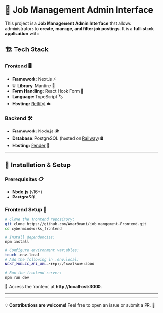 # 🚀 Job Management Admin Interface

This project is a **Job Management Admin Interface** that allows administrators to **create, manage, and filter job postings**. It is a **full-stack application** with:

## 🏗️ Tech Stack

### **Frontend** 🖥️
- **Framework:** Next.js ⚡
- **UI Library:** Mantine 🎨
- **Form Handling:** React Hook Form 📝
- **Language:** TypeScript 🏷️
- **Hosting:** [Netlifyl](https://Netlify.com/) ☁️

### **Backend** 🛠️
- **Framework:** Node.js 🌍
- **Database:** PostgreSQL (hosted on [Railway](https://railway.app/)) 🛢️
- **Hosting:** [Render](https://render.com/) 🚀

---


## 🚀 Installation & Setup

### **Prerequisites** 📋
- **Node.js** (v16+)
- **PostgreSQL**


### **Frontend Setup** 🎨
```sh
# Clone the frontend repository:
git clone https://github.com/Amar9nani/job_mangement-Frontend.git
cd cybermindworks_frontend

# Install dependencies:
npm install

# Configure environment variables:
touch .env.local
# Add the following in .env.local:
NEXT_PUBLIC_API_URL=http://localhost:3000

# Run the frontend server:
npm run dev
```
📍 Access the frontend at **http://localhost:3000**.

---



---

💡 **Contributions are welcome!** Feel free to open an issue or submit a PR. 🚀

